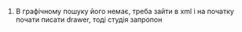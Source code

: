 1. В графічному пошуку його немає, треба зайти в xml і на початку почати писати drawer, тоді студія запропон


